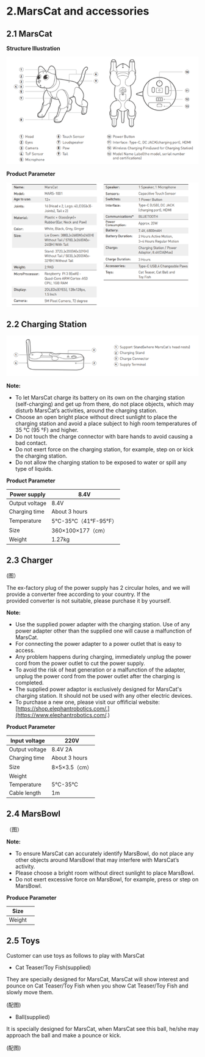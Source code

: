 # 2.MarsCat and accessories

## 2.1 MarsCat

**Structure Illustration**

![](..\image\MarsCat_demo\1619491081944.png)

**Product Parameter**

![](..\image\MarsCat_demo\1619491122020.png)

## 2.2 Charging Station

![](..\image\MarsCat_demo\1619491140418.png)

**Note:**

- To let MarsCat charge its battery on its own on the charging station (self-charging) and get up from there, do not place objects, which may disturb MarsCat’s activities, around the charging station.
- Choose an open bright place without direct sunlight to place the charging station and avoid a place subject to high room temperatures of 35 °C (95 °F) and higher.
- Do not touch the charge connector with bare hands to avoid causing a bad contact.
- Do not exert force on the charging station, for example, step on or kick the charging station.
- Do not allow the charging station to be exposed to water or spill any type of liquids.

**Product Parameter**


| Power supply   | 8.4V                      |
| ---------------- | --------------------------- |
| Output voltage | 8.4V                      |
| Charging time  | About 3 hours             |
| Temperature    | 5°C-35°C（41°F-95°F） |
| Size           | 360×100×177（cm）       |
| Weight         | 1.27kg                    |

## 2.3 Charger

(图）

The ex-factory plug of the power supply has 2 circular holes, and we will provide a converter free according to your country. If the provided converter is not suitable, please purchase it by yourself.

**Note:**

- Use the supplied power adapter with the charging station. Use of any power adapter other than the supplied one will cause a malfunction of MarsCat.
- For connecting the power adapter to a power outlet that is easy to access.
- Any problem happens during charging, immediately unplug the power cord from the power outlet to cut the power supply.
- To avoid the risk of heat generation or a malfunction of the adapter, unplug the power cord from the power outlet after the charging is completed.
- The supplied power adaptor is exclusively designed for MarsCat's charging station. It should not be used with any other electric devices.
- To purchase a new one, please visit our offificial website: [https://shop.elephantrobotics.com/.](https://www.elephantrobotics.com/.)

**Product Parameter**


| Input voltage  | 220V            |
| ---------------- | ----------------- |
| Output voltage | 8.4V 2A         |
| Charging time  | About 3 hours   |
| Size           | 8×5×3.5（cm） |
| Weight         |                 |
| Temperature    | 5℃-35℃        |
| Cable length   | 1m              |

## 2.4 MarsBowl

（图）

**Note:**

- To ensure MarsCat can accurately identify MarsBowl, do not place any other objects around MarsBowl that may interfere with MarsCat’s activity.
- Please choose a bright room without direct sunlight to place MarsBowl.
- Do not exert excessive force on MarsBowl, for example, press or step on MarsBowl.

**Produce Parameter**


| Size   |   |
| -------- | --- |
| Weight |   |

## 2.5 Toys

Customer can use toys as follows to play with MarsCat

- Cat Teaser/Toy Fish(supplied)

They are specially designed for MarsCat, MarsCat will show interest and pounce on Cat Teaser/Toy Fish when you show Cat Teaser/Toy Fish and slowly move them.

(配图)

- Ball(supplied)

It is specially designed for MarsCat, when MarsCat see this ball, he/she may approach the ball and make a pounce or kick.

(配图)

